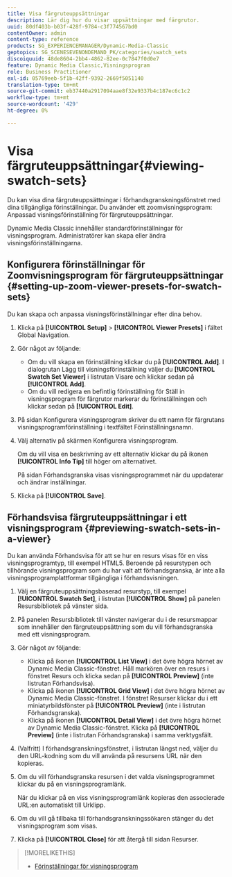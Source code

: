 ```yaml
---
title: Visa färgruteuppsättningar
description: Lär dig hur du visar uppsättningar med färgrutor.
uuid: 80df403b-b03f-428f-9784-c3f774567bd0
contentOwner: admin
content-type: reference
products: SG_EXPERIENCEMANAGER/Dynamic-Media-Classic
geptopics: SG_SCENESEVENONDEMAND_PK/categories/swatch_sets
discoiquuid: 48de8604-2bb4-4862-82ee-0c7847f0d0e7
feature: Dynamic Media Classic,Visningsprogram
role: Business Practitioner
exl-id: 05769eeb-5f1b-42ff-9392-2669f5051140
translation-type: tm+mt
source-git-commit: eb37440a2917094aae8f32e9337b4c187ec6c1c2
workflow-type: tm+mt
source-wordcount: '429'
ht-degree: 0%

---
```


# Visa färgruteuppsättningar{#viewing-swatch-sets}

Du kan visa dina färgruteuppsättningar i förhandsgranskningsfönstret med dina tillgängliga förinställningar. Du använder ett zoomvisningsprogram: Anpassad visningsförinställning för färgruteuppsättningar.

Dynamic Media Classic innehåller standardförinställningar för visningsprogram. Administratörer kan skapa eller ändra visningsförinställningarna.

## Konfigurera förinställningar för Zoomvisningsprogram för färgruteuppsättningar {#setting-up-zoom-viewer-presets-for-swatch-sets}

Du kan skapa och anpassa visningsförinställningar efter dina behov.

1. Klicka på **[!UICONTROL Setup]** > **[!UICONTROL Viewer Presets]** i fältet Global Navigation.
1. Gör något av följande:

   * Om du vill skapa en förinställning klickar du på **[!UICONTROL Add]**. I dialogrutan Lägg till visningsförinställning väljer du **[!UICONTROL Swatch Set Viewer]** i listrutan Visare och klickar sedan på **[!UICONTROL Add]**.
   * Om du vill redigera en befintlig förinställning för Ställ in visningsprogram för färgrutor markerar du förinställningen och klickar sedan på **[!UICONTROL Edit]**.

1. På sidan Konfigurera visningsprogram skriver du ett namn för färgrutans visningsprogramförinställning i textfältet Förinställningsnamn.
1. Välj alternativ på skärmen Konfigurera visningsprogram.

   Om du vill visa en beskrivning av ett alternativ klickar du på ikonen **[!UICONTROL Info Tip]** till höger om alternativet.

   På sidan Förhandsgranska visas visningsprogrammet när du uppdaterar och ändrar inställningar.

1. Klicka på **[!UICONTROL Save]**.

## Förhandsvisa färgruteuppsättningar i ett visningsprogram {#previewing-swatch-sets-in-a-viewer}

Du kan använda Förhandsvisa för att se hur en resurs visas för en viss visningsprogramtyp, till exempel HTML5. Beroende på resurstypen och tillhörande visningsprogram som du har valt att förhandsgranska, är inte alla visningsprogramplattformar tillgängliga i förhandsvisningen.

1. Välj en färgruteuppsättningsbaserad resurstyp, till exempel **[!UICONTROL Swatch Set]**, i listrutan **[!UICONTROL Show]** på panelen Resursbibliotek på vänster sida.
1. På panelen Resursbibliotek till vänster navigerar du i de resursmappar som innehåller den färgruteuppsättning som du vill förhandsgranska med ett visningsprogram.
1. Gör något av följande:

   * Klicka på ikonen **[!UICONTROL List View]** i det övre högra hörnet av Dynamic Media Classic-fönstret. Håll markören över en resurs i fönstret Resurs och klicka sedan på **[!UICONTROL Preview]** (inte listrutan Förhandsvisa).
   * Klicka på ikonen **[!UICONTROL Grid View]** i det övre högra hörnet av Dynamic Media Classic-fönstret. I fönstret Resurser klickar du i ett miniatyrbildsfönster på **[!UICONTROL Preview]** (inte i listrutan Förhandsgranska).
   * Klicka på ikonen **[!UICONTROL Detail View]** i det övre högra hörnet av Dynamic Media Classic-fönstret. Klicka på **[!UICONTROL Preview]** (inte i listrutan Förhandsgranska) i samma verktygsfält.

1. (Valfritt) I förhandsgranskningsfönstret, i listrutan längst ned, väljer du den URL-kodning som du vill använda på resursens URL när den kopieras.
1. Om du vill förhandsgranska resursen i det valda visningsprogrammet klickar du på en visningsprogramlänk.

   När du klickar på en viss visningsprogramlänk kopieras den associerade URL:en automatiskt till Urklipp.

1. Om du vill gå tillbaka till förhandsgranskningssökaren stänger du det visningsprogram som visas.
1. Klicka på **[!UICONTROL Close]** för att återgå till sidan Resurser.

>[!MORELIKETHIS]
>
>* [Förinställningar för visningsprogram](application-setup.md#viewer_presets)

